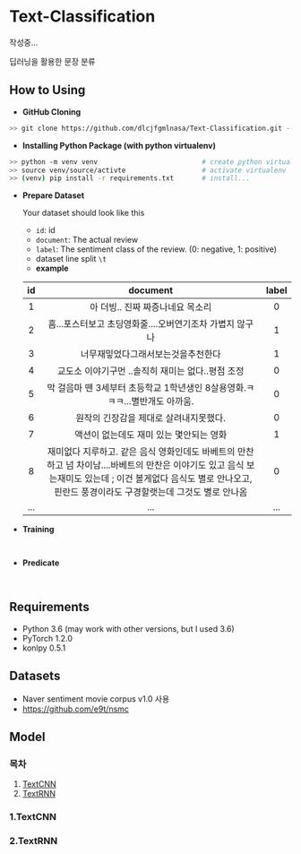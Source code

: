 
# Text-Classification  
  
작성중...  
  
딥러닝을 활용한 문장 분류  
  
## How to Using  
  
- **GitHub Cloning**
```bash  
>> git clone https://github.com/dlcjfgmlnasa/Text-Classification.git --recursive  
```  
  
- **Installing Python Package (with python virtualenv)**
```bash  
>> python -m venv venv                          # create python virtualenv  
>> source venv/source/activte                   # activate virtualenv  
>> (venv) pip install -r requirements.txt       # install...  
```

- **Prepare Dataset**
  
    Your dataset should look like this
    + `id`: id 
    + `document`: The actual review 
    + `label`: The sentiment class of the review. (0: negative, 1: positive)  
    + dataset line split `\t`
    + **example**
    
	|id | document | label| 
	|:-:|:--------:|:----:|
	| 1 | 아 더빙.. 진짜 짜증나네요 목소리 | 0 |
	| 2 | 흠...포스터보고 초딩영화줄....오버연기조차 가볍지 않구나 | 1 |
	| 3 | 너무재밓었다그래서보는것을추천한다 | 1 |
	| 4 | 교도소 이야기구먼 ..솔직히 재미는 없다..평점 조정 | 0 |
	| 5 | 막 걸음마 뗀 3세부터 초등학교 1학년생인 8살용영화.ㅋㅋㅋ...별반개도 아까움. | 0 |
	| 6 | 원작의 긴장감을 제대로 살려내지못했다. | 0 |
	| 7 | 액션이 없는데도 재미 있는 몇안되는 영화 | 1 |
	| 8 | 재미없다 지루하고. 같은 음식 영화인데도 바베트의 만찬하고 넘 차이남....바베트의 만찬은 이야기도 있고 음식 보는재미도 있는데 ; 이건 볼게없다 음식도 별로 안나오고, 핀란드 풍경이라도 구경할랫는데 그것도 별로 안나옴 | 0 |
	|...| ... | ... |

- **Training**
```python  
  
```  
- **Predicate**
```python  
  
```  
  
## Requirements
  
- Python 3.6 (may work with other versions, but I used 3.6)  
- PyTorch 1.2.0  
- konlpy 0.5.1  
  
## Datasets 
  
- Naver sentiment movie corpus v1.0 사용  
- https://github.com/e9t/nsmc   
  
## Model  
### 목차  
  
1. [TextCNN](###1.TextCNN)  
2. [TextRNN](###2.TextRNN)  
  
### 1.TextCNN  
  
### 2.TextRNN
